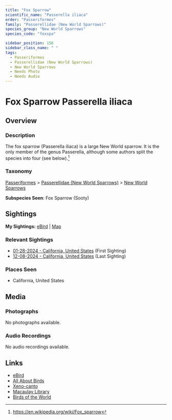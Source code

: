 ```yaml
---
title: "Fox Sparrow"
scientific_name: "Passerella iliaca"
order: "Passeriformes"
family: "Passerellidae (New World Sparrows)"
species_group: "New World Sparrows"
species_code: "foxspa"

sidebar_position: 156
sidebar_class_name: " "
tags: 
  - Passeriformes
  - Passerellidae (New World Sparrows)
  - New World Sparrows
  - Needs Photo
  - Needs Audio
---
```


# Fox Sparrow <span className='sci_name'>Passerella iliaca</span>

## Overview

### Description
The fox sparrow (Passerella iliaca) is a large New World sparrow. It is the only member of the genus Passerella, although some authors split the species into four (see below).[^1]

[^1]: https://en.wikipedia.org/wiki/Fox_sparrow

### Taxonomy
[Passeriformes](/tags/passeriformes) > [Passerellidae (New World Sparrows)](/tags/passerellidae-new-world-sparrows) > [New World Sparrows](/tags/new-world-sparrows)

**Subspecies Seen**: Fox Sparrow (Sooty)


## Sightings

**My Sightings:** [eBird](https://ebird.org/lifelist?r=world&time=life&spp=foxspa) | [Map](/map?species_code=foxspa)

### Relevant Sightings

* [01-28-2024 - California, United States](https://ebird.org/checklist/S160073236) (First Sighting)
* [12-08-2024 - California, United States](https://ebird.org/checklist/S204849205) (Last Sighting)

### Places Seen

* California, United States



## Media
### Photographs
No photographs available.

### Audio Recordings
No audio recordings available.

## Links
* [eBird](https://ebird.org/species/foxspa) 
* [All About Birds](https://www.allaboutbirds.org/guide/foxspa) 
* [Xeno-canto](https://www.xeno-canto.org/species/passerella-iliaca) 
* [Macaulay Library](https://search.macaulaylibrary.org/catalog?taxonCode=foxspa&sort=rating_rank_desc)
* [Birds of the World](https://birdsoftheworld.org/bow/species/foxspa)
